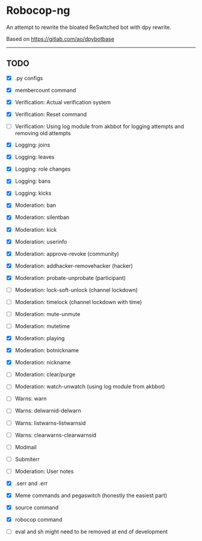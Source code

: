 # Robocop-ng

An attempt to rewrite the bloated ReSwitched bot with dpy rewrite.

Based on https://gitlab.com/ao/dpybotbase


---

## TODO

- [x] .py configs
- [x] membercount command
- [x] Verification: Actual verification system
- [x] Verification: Reset command
- [ ] Verification: Using log module from akbbot for logging attempts and removing old attempts
- [x] Logging: joins
- [x] Logging: leaves
- [x] Logging: role changes
- [x] Logging: bans
- [x] Logging: kicks
- [x] Moderation: ban
- [x] Moderation: silentban
- [x] Moderation: kick
- [x] Moderation: userinfo
- [x] Moderation: approve-revoke (community)
- [x] Moderation: addhacker-removehacker (hacker)
- [x] Moderation: probate-unprobate (participant)
- [ ] Moderation: lock-soft-unlock (channel lockdown)
- [ ] Moderation: timelock (channel lockdown with time)
- [ ] Moderation: mute-unmute
- [ ] Moderation: mutetime
- [x] Moderation: playing
- [x] Moderation: botnickname
- [x] Moderation: nickname
- [ ] Moderation: clear/purge
- [ ] Moderation: watch-unwatch (using log module from akbbot)
- [ ] Warns: warn
- [ ] Warns: delwarnid-delwarn
- [ ] Warns: listwarns-listwarnsid
- [ ] Warns: clearwarns-clearwarnsid
- [ ] Modmail
- [ ] Submiterr
- [ ] Moderation: User notes
- [x] .serr and .err
- [x] Meme commands and pegaswitch (honestly the easiest part)
- [x] source command
- [x] robocop command
- [ ] eval and sh might need to be removed at end of development

